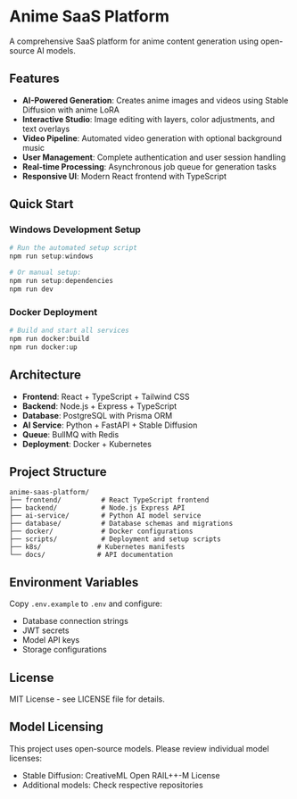 # Anime SaaS Platform

A comprehensive SaaS platform for anime content generation using open-source AI models.

## Features

- **AI-Powered Generation**: Creates anime images and videos using Stable Diffusion with anime LoRA
- **Interactive Studio**: Image editing with layers, color adjustments, and text overlays
- **Video Pipeline**: Automated video generation with optional background music
- **User Management**: Complete authentication and user session handling
- **Real-time Processing**: Asynchronous job queue for generation tasks
- **Responsive UI**: Modern React frontend with TypeScript

## Quick Start

### Windows Development Setup

```powershell
# Run the automated setup script
npm run setup:windows

# Or manual setup:
npm run setup:dependencies
npm run dev
```

### Docker Deployment

```bash
# Build and start all services
npm run docker:build
npm run docker:up
```

## Architecture

- **Frontend**: React + TypeScript + Tailwind CSS
- **Backend**: Node.js + Express + TypeScript
- **Database**: PostgreSQL with Prisma ORM
- **AI Service**: Python + FastAPI + Stable Diffusion
- **Queue**: BullMQ with Redis
- **Deployment**: Docker + Kubernetes

## Project Structure

```
anime-saas-platform/
├── frontend/          # React TypeScript frontend
├── backend/           # Node.js Express API
├── ai-service/        # Python AI model service
├── database/          # Database schemas and migrations
├── docker/            # Docker configurations
├── scripts/           # Deployment and setup scripts
├── k8s/              # Kubernetes manifests
└── docs/             # API documentation
```

## Environment Variables

Copy `.env.example` to `.env` and configure:

- Database connection strings
- JWT secrets
- Model API keys
- Storage configurations

## License

MIT License - see LICENSE file for details.

## Model Licensing

This project uses open-source models. Please review individual model licenses:
- Stable Diffusion: CreativeML Open RAIL++-M License
- Additional models: Check respective repositories